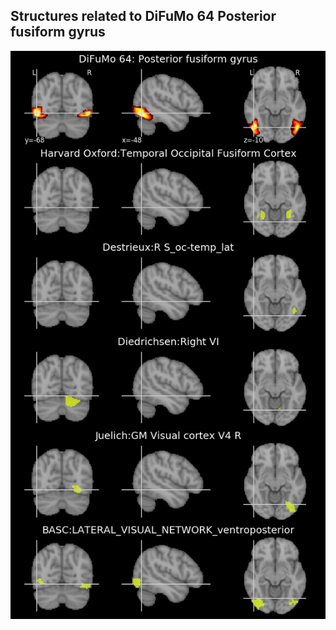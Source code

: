 


## Structures related to DiFuMo 64 Posterior fusiform gyrus

![16](16.jpg "Structures related to DiFuMo 64 Posterior fusiform gyrus")